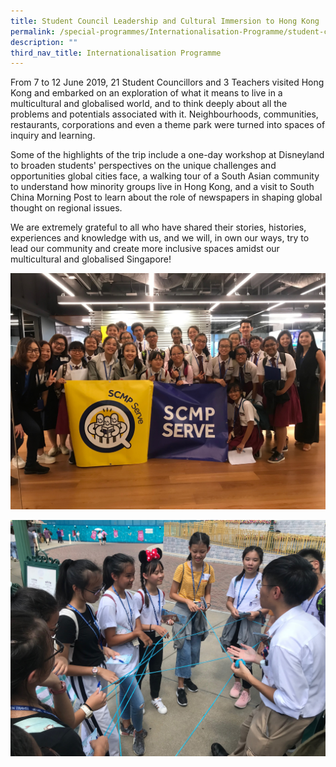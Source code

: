 ```yaml
---
title: Student Council Leadership and Cultural Immersion to Hong Kong
permalink: /special-programmes/Internationalisation-Programme/student-council-leadership-and-cultural-immersion
description: ""
third_nav_title: Internationalisation Programme
---
```

From 7 to 12 June 2019, 21 Student Councillors and 3 Teachers visited Hong Kong and embarked on an exploration of what it means to live in a multicultural and globalised world, and to think deeply about all the problems and potentials associated with it. Neighbourhoods, communities, restaurants, corporations and even a theme park were turned into spaces of inquiry and learning.

  

Some of the highlights of the trip include a one-day workshop at Disneyland to broaden students' perspectives on the unique challenges and opportunities global cities face, a walking tour of a South Asian community to understand how minority groups live in Hong Kong, and a visit to South China Morning Post to learn about the role of newspapers in shaping global thought on regional issues.

  

We are extremely grateful to all who have shared their stories, histories, experiences and knowledge with us, and we will, in own our ways, try to lead our community and create more inclusive spaces amidst our multicultural and globalised Singapore!

![](/images/sc1.jpeg)

![](/images/sc2.jpeg)